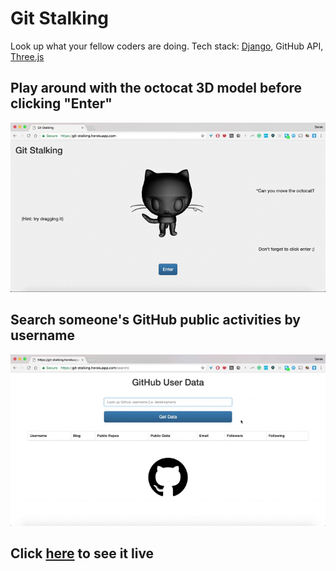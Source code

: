 # Git Stalking

Look up what your fellow coders are doing. Tech stack: [Django](https://www.djangoproject.com/), GitHub API, [Three.js](https://threejs.org/)

## Play around with the octocat 3D model before clicking "Enter"

![alt tag](https://github.com/derekmpham/querygithubdata/blob/master/octocat-move.gif)


## Search someone's GitHub public activities by username

![alt tag](https://github.com/derekmpham/querygithubdata/blob/master/github-query.gif)


## Click [here](https://git-stalking.herokuapp.com/) to see it live
